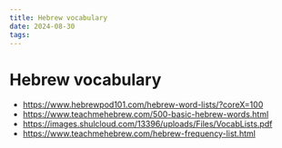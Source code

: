 ```yaml
---
title: Hebrew vocabulary
date: 2024-08-30
tags: 
---
```

# Hebrew vocabulary

- https://www.hebrewpod101.com/hebrew-word-lists/?coreX=100
- https://www.teachmehebrew.com/500-basic-hebrew-words.html
- https://images.shulcloud.com/13396/uploads/Files/VocabLists.pdf
- https://www.teachmehebrew.com/hebrew-frequency-list.html
